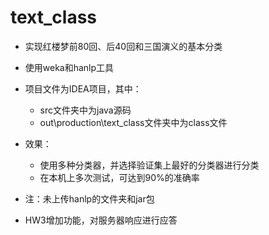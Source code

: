 # text_class

- 实现红楼梦前80回、后40回和三国演义的基本分类
- 使用weka和hanlp工具
- 项目文件为IDEA项目，其中：
  - src文件夹中为java源码
  - out\production\text_class文件夹中为class文件
- 效果：
  - 使用多种分类器，并选择验证集上最好的分类器进行分类
  - 在本机上多次测试，可达到90%的准确率

- 注：未上传hanlp的文件夹和jar包





- HW3增加功能，对服务器响应进行应答